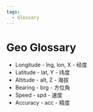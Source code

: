 ```yaml
---
tags:
  - Glossary
---
```


# Geo Glossary

- Longitude - lng, lon, X - 经度
- Latitude - lat, Y - 纬度
- Altitude - alt, Z - 海拔
- Bearing - brg - 方位角
- Speed - spd - 速度
- Accuracy - acc - 精度
